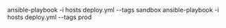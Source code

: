 ansible-playbook -i hosts deploy.yml --tags sandbox
ansible-playbook -i hosts deploy.yml --tags prod
